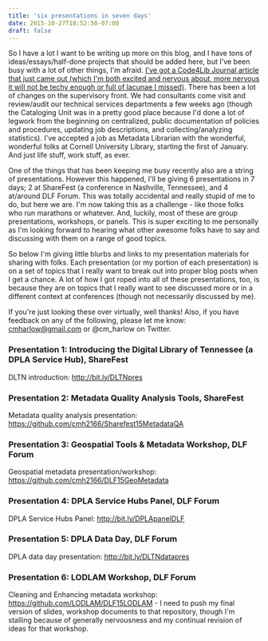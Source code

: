 ```yaml
---
title: 'six presentations in seven days'
date: 2015-10-27T18:52:50-07:00
draft: false
---
```


So I have a lot I want to be writing up more on this blog, and I have tons of ideas/essays/half-done projects that should be added here, but I've been busy with a lot of other things, I'm afraid. [I've got a Code4Lib Journal article that just came out (which I'm both excited and nervous about, more nervous it will not be techy enough or full of lacunae I missed)](http://journal.code4lib.org/articles/11013). There has been a lot of changes on the supervisory front. We had consultants come visit and review/audit our technical services departments a few weeks ago (though the Cataloging Unit was in a pretty good place because I'd done a lot of legwork from the beginning on centralized, public documentation of policies and procedures, updating job descriptions, and collecting/analyzing statistics). I've accepted a job as Metadata Librarian with the wonderful, wonderful folks at Cornell University Library, starting the first of January. And just life stuff, work stuff, as ever.

One of the things that has been keeping me busy recently also are a string of presentations. However this happened, I'll be giving 6 presentations in 7 days; 2 at ShareFest (a conference in Nashville, Tennessee), and 4 at/around DLF Forum. This was totally accidental and really stupid of me to do, but here we are. I'm now taking this as a challenge - like those folks who run marathons or whatever. And, luckily, most of these are group presentations, workshops, or panels. This is super exciting to me personally as I'm looking forward to hearing what other awesome folks have to say and discussing with them on a range of good topics.

So below I'm giving little blurbs and links to my presentation materials for sharing with folks. Each presentation (or my portion of each presentation) is on a set of topics that I really want to break out into proper blog posts when I get a chance. A lot of how I got roped into all of these presentations, too, is because they are on topics that I really want to see discussed more or in a different context at conferences (though not necessarily discussed by me).

If you're just looking these over virtually, well thanks! Also, if you have feedback on any of the following, please let me know: <cmharlow@gmail.com> or \@cm\_harlow on Twitter.

### Presentation 1: Introducing the Digital Library of Tennessee (a DPLA Service Hub), ShareFest

DLTN introduction: <http://bit.ly/DLTNpres>

### Presentation 2: Metadata Quality Analysis Tools, ShareFest

Metadata quality analysis presentation:
<https://github.com/cmh2166/Sharefest15MetadataQA>

### Presentation 3: Geospatial Tools & Metadata Workshop, DLF Forum

Geospatial metadata presentation/workshop:
<https://github.com/cmh2166/DLF15GeoMetadata>

### Presentation 4: DPLA Service Hubs Panel, DLF Forum

DPLA Service Hubs Panel: <http://bit.ly/DPLApanelDLF>

### Presentation 5: DPLA Data Day, DLF Forum

DPLA data day presentation: <http://bit.ly/DLTNdatapres>

### Presentation 6: LODLAM Workshop, DLF Forum

Cleaning and Enhancing metadata workshop: <https://github.com/LODLAM/DLF15LODLAM> - I need to push my final version of slides, workshop documents to that repository, though I'm stalling because of generally nervousness and my continual revision of ideas for that workshop.
